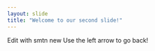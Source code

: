 ```yaml
---
layout: slide
title: "Welcome to our second slide!"
---
```

Edit with smtn new
Use the left arrow to go back!

